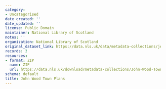 ```yaml
---
category:
- Uncategorised
date_created: ''
date_updated: ''
license: Public Domain
maintainer: National Library of Scotland
notes: ''
organization: National Library of Scotland
original_dataset_link: https://data.nls.uk/data/metadata-collections/john-wood-town-plans/
records: 3
resources:
- format: ZIP
  name: ZIP
  url: https://data.nls.uk/download/metadata-collections/John-Wood-Town-Plans.zip
schema: default
title: John Wood Town Plans
---
```

